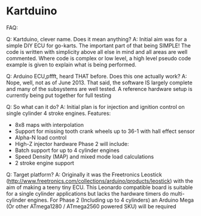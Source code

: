 Kartduino
=========

FAQ:

Q: Kartduino, clever name. Does it mean anything?
A: Initial aim was for a simple DIY ECU for go-karts. The important part of that being SIMPLE! The code is written with simplicity above all else in mind and all areas are well commented. Where code is complex or low level, a high level pseudo code example is given to explain what is being performed. 

Q: Arduino ECU,pffft, heard THAT before. Does this one actually work?
A: Nope, well, not as of June 2013. That said, the software IS largely complete and many of the subsystems are well tested. A reference hardware setup is currently being put together for full testing

Q: So what can it do?
A: Initial plan is for injection and ignition control on single cylinder 4 stroke engines. 
Features:
* 8x8 maps with interpolation
* Support for missing tooth crank wheels up to 36-1 with hall effect sensor
* Alpha-N load control
* High-Z injector hardware
Phase 2 will include:
* Batch support for up to 4 cylinder engines
* Speed Density (MAP) and mixed mode load calculations
* 2 stroke engine support

Q: Target platform?
A: Originally it was the Freetronics Leostick (http://www.freetronics.com/collections/arduino/products/leostick) with the aim of making a teeny tiny ECU. This Leonardo compatible board is suitable for a single cylinder applications but lacks the hardware timers do multi-cylinder engines. For Phase 2 (Including up to 4 cylinders) an Arduino Mega (Or other ATmega1280 / ATmega2560 powered SKU) will be required
